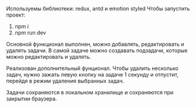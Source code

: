 Используемы библиотеки: redux, antd и emotion styled
Чтобы запустить проект: 
  1. npm i
  2. npm run dev

Основной функционал выполнен, можно добавлять, редактировать и удалять задачи. В самой задаче можно создавать подзадачи, которые можно редактировать и удалять.

Реализован дополнительный фунционал. Чтобы удалить несколько задач, нужно зажать левую кнопку на задаче 1 секунду и отпустит, перейдя в режим удаления выбранных задач.

Задачи сохраняются в локальном хранилище и сохраняются при закрытии браузера.

